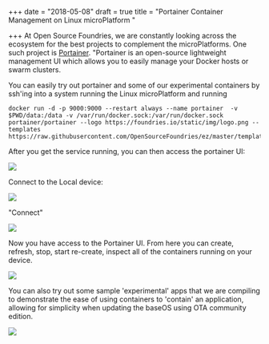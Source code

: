 +++
date = "2018-05-08"
draft = true
title = "Portainer Container Management on Linux microPlatform "

+++
At Open Source Foundries, we are constantly looking across the ecosystem  for the best projects to complement the microPlatforms.  One such project is [Portainer](https://portainer.io "Portainer"). "Portainer is an open-source lightweight management UI which allows you to easily manage your Docker hosts or swarm clusters.

You can easily try out portainer and some of our experimental containers by ssh'ing into a system running the Linux microPlatform and running

    docker run -d -p 9000:9000 --restart always --name portainer  -v $PWD/data:/data -v /var/run/docker.sock:/var/run/docker.sock portainer/portainer --logo https://foundries.io/static/img/logo.png --templates https://raw.githubusercontent.com/OpenSourceFoundries/ez/master/templates.json

After you get the service running, you can then access the portainer UI: 

![](/uploads/2018/05/08/create-account.png)

Connect to the Local device:

![](/uploads/2018/05/08/connect-local.png)

"Connect"

![](/uploads/2018/05/08/connect-locally.png)

Now you have access to the Portainer UI.  From here you can create, refresh, stop, start re-create, inspect all of the containers running on your device.

![](/uploads/2018/05/08/front-page.png)

You can also try out some sample 'experimental' apps that we are compiling to demonstrate the ease of using containers to 'contain' an application, allowing for simplicity when updating the baseOS using OTA community edition.  

![](/uploads/2018/05/08/experimental-apps.png)